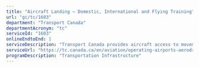 ```yaml
---
title: "Aircraft Landing – Domestic, International and Flying Training"
url: "gc/tc/1603"
department: "Transport Canada"
departmentAcronym: "tc"
serviceId: "1603"
onlineEndtoEnd: 1
serviceDescription: "Transport Canada provides aircraft access to movement areas in accordance with available aeronautical information."
serviceUrl: "https://tc.canada.ca/en/aviation/operating-airports-aerodromes/list-airports-owned-transport-canada/service-standard-aircraft-landing"
programDescription: "Transportation Infrastructure"
---
```

